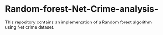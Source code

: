 # Random-forest-Net-Crime-analysis-
This repository contains an implementation of a Random forest algorithm using Net crime dataset. 
